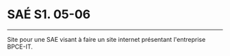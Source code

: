 # SAÉ S1. 05-06
***
Site pour une SAE visant à faire un site internet présentant l'entreprise BPCE-IT.
